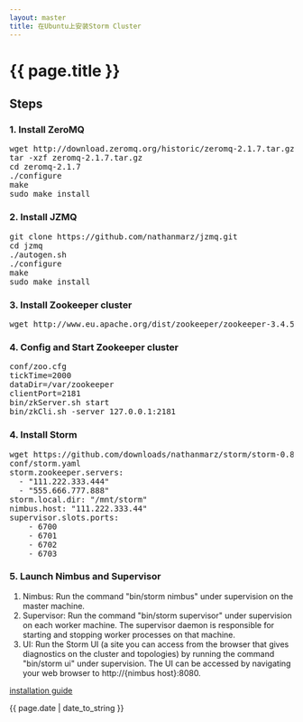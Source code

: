 ```yaml
---
layout: master
title: 在Ubuntu上安装Storm Cluster
---
```

# {{ page.title }} #

## Steps  ##

### 1. Install ZeroMQ ###
<pre class="brush:bash">
wget http://download.zeromq.org/historic/zeromq-2.1.7.tar.gz
tar -xzf zeromq-2.1.7.tar.gz
cd zeromq-2.1.7
./configure
make
sudo make install
</pre>
### 2. Install JZMQ ###
<pre class="brush:bash">
git clone https://github.com/nathanmarz/jzmq.git
cd jzmq
./autogen.sh
./configure
make
sudo make install
</pre>
### 3. Install Zookeeper cluster ###
<pre class="brush:bash">
wget http://www.eu.apache.org/dist/zookeeper/zookeeper-3.4.5/zookeeper-3.4.5.tar.gz
</pre>
### 4. Config and Start Zookeeper cluster ###
<pre class="brush:bash">
conf/zoo.cfg
tickTime=2000
dataDir=/var/zookeeper
clientPort=2181
bin/zkServer.sh start
bin/zkCli.sh -server 127.0.0.1:2181
</pre>
### 4. Install Storm ###
<pre class="brush:bash">
wget https://github.com/downloads/nathanmarz/storm/storm-0.8.1.zip
conf/storm.yaml
storm.zookeeper.servers:
  - "111.222.333.444"
  - "555.666.777.888"
storm.local.dir: "/mnt/storm"
nimbus.host: "111.222.333.44"
supervisor.slots.ports:
    - 6700
    - 6701
    - 6702
    - 6703  
</pre>
### 5. Launch Nimbus and Supervisor ###

1.  Nimbus: Run the command "bin/storm nimbus" under supervision on the master machine.
2.  Supervisor: Run the command "bin/storm supervisor" under supervision on each worker machine. The supervisor daemon is responsible for starting and stopping worker processes on that machine.
3.  UI: Run the Storm UI (a site you can access from the browser that gives diagnostics on the cluster and topologies) by running the command "bin/storm ui" under supervision. The UI can be accessed by navigating your web browser to http://{nimbus host}:8080.





[installation guide](https://github.com/nathanmarz/storm/wiki/Setting-up-a-Storm-cluster)

<p>{{ page.date | date_to_string }}</p>

